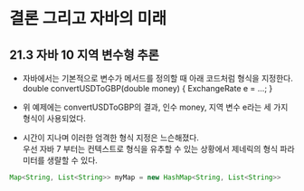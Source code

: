 # 결론 그리고 자바의 미래


## 21.3 자바 10 지역 변수형 추론
- 자바에서는 기본적으로 변수가 메서드를 정의할 때 아래 코드처럼 형식을 지정한다. <br />
double convertUSDToGBP(double money) { ExchangeRate e = ...; } <br />

- 위 예제에는 convertUSDToGBP의 결과, 인수 money, 지역 변수 e라는 세 가지 형식이 사용되었다.

- 시간이 지나며 이러한 엄격한 형식 지정은 느슨해졌다. <br />
우선 자바 7 부터는 컨텍스트로 형식을 유추할 수 있는 상황에서 제네릭의 형식 파라미터를 생랼할 수 있다.

```java
Map<String, List<String>> myMap = new HashMap<String, List<String>>
```



